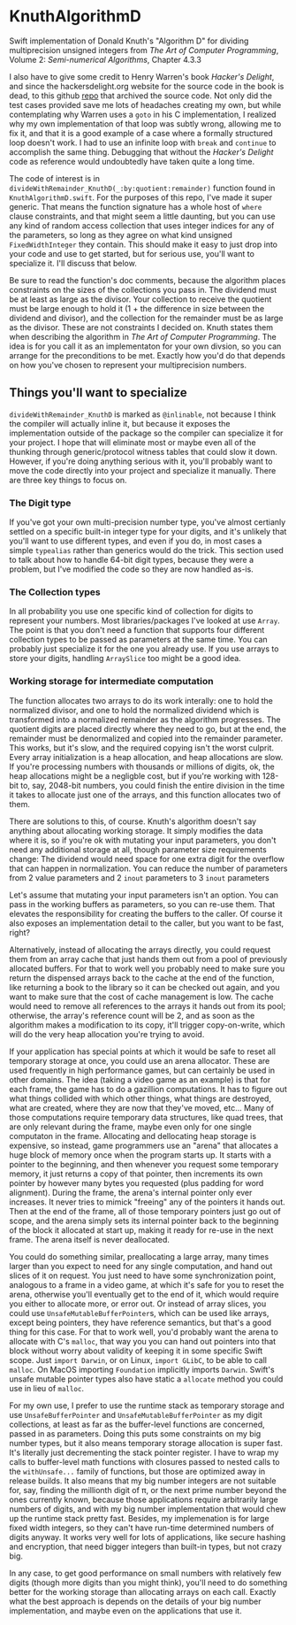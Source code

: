 # KnuthAlgorithmD

Swift implementation of Donald Knuth's "Algorithm D" for dividing multiprecision unsigned integers from *The Art of Computer Programming*, Volume 2: *Semi-numerical Algorithms*, Chapter 4.3.3

I also have to give some credit to Henry Warren's book *Hacker's Delight*, and since the hackersdelight.org website for the source code in the book is dead, to this github [repo](https://github.com/hcs0/Hackers-Delight) that archived the source code.  Not only did the test cases provided save me lots of headaches creating my own, but while contemplating why Warren uses a `goto` in his C implementation, I realized why my own implementation of that loop was subtly wrong, allowing me to fix it, and that it is a good example of a case where a formally structured loop doesn't work. I had to use an infinite loop with `break` and `continue` to accomplish the same thing.  Debugging that without the *Hacker's Delight* code as reference would undoubtedly have taken quite a long time.

The code of interest is in  `divideWithRemainder_KnuthD(_:by:quotient:remainder)` function found in `KnuthAlgorithmD.swift`.  For the purposes of this repo, I've made it super generic.   That means the function signature has a whole host of `where` clause constraints, and that might seem a little daunting, but you can use any kind of random access collection that uses integer indices for any of the parameters, so long as they agree on what kind unsigned `FixedWidthInteger` they contain.  This should make it easy to just drop into your code and use to get started, but for serious use, you'll want to specialize it.  I'll discuss that below. 

Be sure to read the function's doc comments, because the algorithm places constraints on the sizes of the collections you pass in.  The dividend must be at least as large as the divisor.  Your collection to receive the quotient must be large enough to hold it (1 + the difference in size between the dividend and divisor), and the collection for the remainder must be as large as the divisor.  These are not constraints I decided on.  Knuth states them when describing the algorithm in *The Art of Computer Programming*.  The idea is for you call it as an implementaton for your own divsion, so you can arrange for the preconditions to be met.  Exactly how you'd do that depends on how you've chosen to represent your multiprecision numbers.

## Things you'll want to specialize

`divideWithRemainder_KnuthD` is marked as `@inlinable`,  not because I think the compiler will actually inline it, but because it exposes the implementation outside of the package so the compiler can specialize it for your project.  I hope that will eliminate most or maybe even all of the thunking through generic/protocol witness tables that could slow it down.  However, if you're doing anything serious with it, you'll probably want to move the code directly into your project and specialize it manually.  There are three key things to focus on.

### The Digit type

If you've got your own multi-precision number type, you've almost certianly settled on a specific built-in integer type for your digits, and it's unlikely that you'll want to use different types, and even if you do, in most cases a simple `typealias` rather than generics would do the trick.   This section used to talk about how to handle 64-bit digit types, because they were a problem, but I've modified the code so they are now handled as-is.

### The Collection types

In all probability you use one specific kind of collection for digits to represent your numbers.  Most libraries/packages I've looked at use `Array`.  The point is that you don't need a function that supports four different collection types to be passed as parameters at the same time.  You can probably just specialize it for the one you already use.  If you use arrays to store your digits, handling `ArraySlice` too might be a good idea.

### Working storage for intermediate computation

The function allocates two arrays to do its work interally: one to hold the normalized divisor, and one to hold the normalized dividend which is transformed into a normalized remainder as the algorithm progresses.  The quotient digits are placed directly where they need to go, but at the end, the remainder must be denormalized and copied into the remainder parameter.  This works, but it's slow, and the required copying isn't the worst culprit.  Every array initialization is a heap allocation, and heap allocations are slow.   If you're processing numbers with thousands or millions of digits, ok, the heap allocations might be a negligble cost, but if you're working with 128-bit to, say, 2048-bit numbers, you could finish the entire division in the time it takes to allocate just one of the arrays, and this function allocates two of them.

There are solutions to this, of course.  Knuth's algorithm doesn't say anything about allocating working storage.  It simply modifies the data where it is, so if you're ok with mutating your input parameters, you don't need any additional storage at all, though parameter size requirements change: The dividend would need space for one extra digit for the overflow that can happen in normalization.  You can reduce the number of parameters from 2 value parameters and 2 `inout` parameters to 3 `inout` parameters

Let's assume that mutating your input parameters isn't an option.  You can pass in the working buffers as parameters, so you can re-use them.  That elevates the responsibility for creating the buffers to the caller.  Of course it also exposes an implementation detail to the caller, but you want to be fast, right?

Alternatively, instead of allocating the arrays directly, you could request them from an array cache that just hands them out from a pool of previously allocated buffers.  For that to work well you probably need to make sure you return the dispensed arrays back to the cache at the end of the function, like returning a book to the library so it can be checked out again, and you want to make sure that the cost of cache management is low.  The cache would need to remove all references to the arrays it hands out from its pool; otherwise, the array's reference count will be 2, and as soon as the algorithm makes a modification to its copy, it'll trigger copy-on-write, which will do the very heap allocation you're trying to avoid.

If your application has special points at which it would be safe to reset all temporary storage at once, you could use an arena allocator.  These are used frequently in high performance games, but can certainly be used in other domains.  The idea (taking a video game as an example) is that for each frame, the game has to do a gazillion computations.  It has to figure out what things collided with which other things, what things are destroyed, what are created, where they are now that they've moved, etc...  Many of those computations require temporary data structures, like quad trees, that are only relevant during the frame, maybe even only for one single computaton in the frame.  Allocating and dellocating heap storage is expensive, so instead, game programmers use an "arena" that allocates a huge block of memory once when the program starts up.  It starts with a pointer to the beginning, and then whenever you request some temporary memory, it just returns a copy of that pointer, then increments its own pointer by however many bytes you requested (plus padding for word alignment).   During the frame, the arena's internal pointer only ever increases.  It never tries to mimick "freeing" any of the pointers it hands out.   Then at the end of the frame, all of those temporary pointers just go out of scope, and the arena simply sets its internal pointer back to the beginning of the block it allocated at start up, making it ready for re-use in the next frame.  The arena itself is never deallocated.

You could do something similar, preallocating a large array, many times larger than you expect to need for any single computation, and hand out slices of it on request.  You just need to have some synchronization point, analogous to a frame in a video game, at which it's safe for you to reset the arena, otherwise you'll eventually get to the end of it, which would require you either to allocate more, or error out.  Or instead of array slices, you could use `UnsafeMutableBufferPointer`s, which can be used like arrays, except being pointers, they have reference semantics, but that's a good thing for this case.  For that to work well, you'd probably want the arena to allocate with C's `malloc`, that way you you can hand out pointers into that block without worry about validity of keeping it in some specific Swift scope.  Just `import Darwin`, or on Linux, `import GLibC`, to be able to call `malloc`.  On MacOS importing `Foundation` implicitly imports `Darwin`.  Swift's unsafe mutable pointer types also have static a `allocate` method you could use in lieu of `malloc`.

For my own use, I prefer to use the runtime stack as temporary storage and use `UnsafeBufferPointer` and `UnsafeMutableBufferPointer` as my digit collections, at least as far as the buffer-level functions are concerned, passed in as parameters.  Doing this puts some constraints on my big number types, but it also means temporary storage allocation is super fast.  It's literally just decrementing the stack pointer register. I have to wrap my calls to buffer-level math functions with closures passed to nested calls to the `withUnsafe...` family of functions, but those are optimized away in release builds.  It also means that my big number integers are not suitable for, say, finding the millionth digit of π, or the next prime number beyond the ones currently known, because those applications require arbitrarily large numbers of digits, and with my big number implementation that would chew up the runtime stack pretty fast.  Besides, my implemenation is for large fixed width integers, so they can't have run-time determined numbers of digits anyway.  It works very well for lots of applications, like secure hashing and encryption, that need bigger integers than built-in types, but not crazy big.

In any case, to get good performance on small numbers with relatively few digits (though more digits than you might think), you'll need to do something better for the working storage than allocating arrays on each call.  Exactly what the best approach is depends on the details of your big number implementation, and maybe even on the applications that use it.
